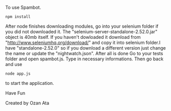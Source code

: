 To use Spambot.

	npm install

After node finishes downloading modules, go into your selenium folder if you did not downloaded it.
The "selenium-server-standalone-2.52.0.jar" object is 40mb itself. If you haven't dowloaded it download
from "http://www.seleniumhq.org/download/" and copy it into selenium folder.I have "standalone-2.52.0" so
if you download a different version just change the name or update the "nightwatch.json". After all is done
Go to your tests folder and open spambot.js. Type in necessary informations. Then go back and use
	
	node app.js

to start the application.

Have Fun

Created by Ozan Ata